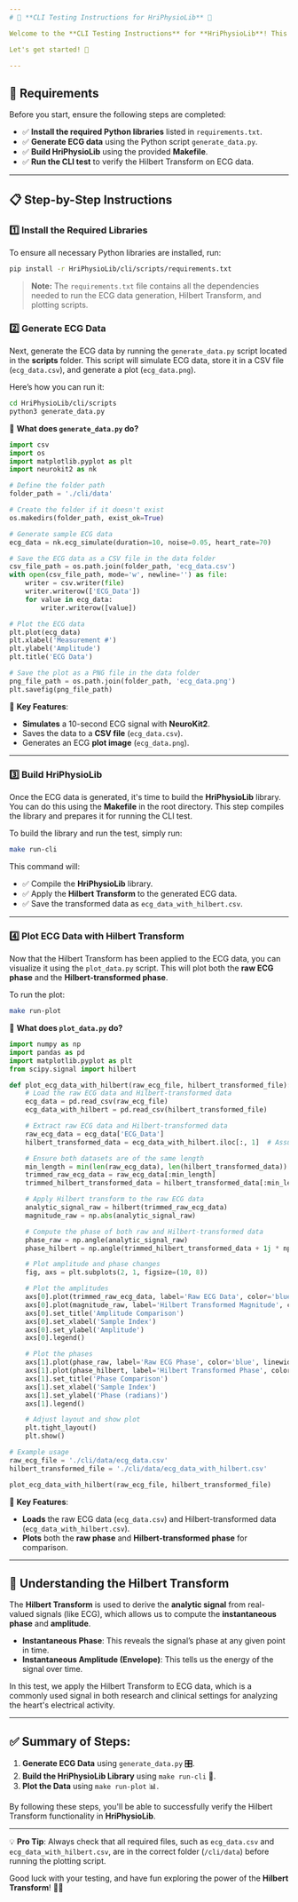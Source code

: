 ```yaml
---
# 🚀 **CLI Testing Instructions for HriPhysioLib** 🚀

Welcome to the **CLI Testing Instructions** for **HriPhysioLib**! This guide will walk you through testing the **Hilbert Transform** functionality using sample ECG (Electrocardiogram) data. The Hilbert Transform is a key mathematical tool used for signal analysis in physiological studies like ECG, where it helps extract important signal properties like the **instantaneous phase** and **amplitude**.

Let's get started! 🏁

---
```


## 🎯 **Requirements** 

Before you start, ensure the following steps are completed:

- ✅ **Install the required Python libraries** listed in `requirements.txt`.
- ✅ **Generate ECG data** using the Python script `generate_data.py`.
- ✅ **Build HriPhysioLib** using the provided **Makefile**.
- ✅ **Run the CLI test** to verify the Hilbert Transform on ECG data.

---

## 📋 **Step-by-Step Instructions**

### 1️⃣ **Install the Required Libraries** 

To ensure all necessary Python libraries are installed, run:

```bash
pip install -r HriPhysioLib/cli/scripts/requirements.txt
```

> **Note:** The `requirements.txt` file contains all the dependencies needed to run the ECG data generation, Hilbert Transform, and plotting scripts.

### 2️⃣ **Generate ECG Data**

Next, generate the ECG data by running the `generate_data.py` script located in the **scripts** folder. This script will simulate ECG data, store it in a CSV file (`ecg_data.csv`), and generate a plot (`ecg_data.png`).

Here’s how you can run it:

```bash
cd HriPhysioLib/cli/scripts
python3 generate_data.py
```

📝 **What does `generate_data.py` do?**

```python
import csv
import os
import matplotlib.pyplot as plt
import neurokit2 as nk

# Define the folder path
folder_path = './cli/data'

# Create the folder if it doesn't exist
os.makedirs(folder_path, exist_ok=True)

# Generate sample ECG data
ecg_data = nk.ecg_simulate(duration=10, noise=0.05, heart_rate=70)

# Save the ECG data as a CSV file in the data folder
csv_file_path = os.path.join(folder_path, 'ecg_data.csv')
with open(csv_file_path, mode='w', newline='') as file:
    writer = csv.writer(file)
    writer.writerow(['ECG_Data'])
    for value in ecg_data:
        writer.writerow([value])

# Plot the ECG data
plt.plot(ecg_data)
plt.xlabel('Measurement #')
plt.ylabel('Amplitude')
plt.title('ECG Data')

# Save the plot as a PNG file in the data folder
png_file_path = os.path.join(folder_path, 'ecg_data.png')
plt.savefig(png_file_path)
```

📌 **Key Features**:
- **Simulates** a 10-second ECG signal with **NeuroKit2**.
- Saves the data to a **CSV file** (`ecg_data.csv`).
- Generates an ECG **plot image** (`ecg_data.png`).

---

### 3️⃣ **Build HriPhysioLib**

Once the ECG data is generated, it's time to build the **HriPhysioLib** library. You can do this using the **Makefile** in the root directory. This step compiles the library and prepares it for running the CLI test.

To build the library and run the test, simply run:

```bash
make run-cli
```

This command will:
- ✅ Compile the **HriPhysioLib** library.
- ✅ Apply the **Hilbert Transform** to the generated ECG data.
- ✅ Save the transformed data as `ecg_data_with_hilbert.csv`.

---

### 4️⃣ **Plot ECG Data with Hilbert Transform**

Now that the Hilbert Transform has been applied to the ECG data, you can visualize it using the `plot_data.py` script. This will plot both the **raw ECG phase** and the **Hilbert-transformed phase**.

To run the plot:

```bash
make run-plot
```

📝 **What does `plot_data.py` do?**

```python
import numpy as np
import pandas as pd
import matplotlib.pyplot as plt
from scipy.signal import hilbert

def plot_ecg_data_with_hilbert(raw_ecg_file, hilbert_transformed_file):
    # Load the raw ECG data and Hilbert-transformed data
    ecg_data = pd.read_csv(raw_ecg_file)
    ecg_data_with_hilbert = pd.read_csv(hilbert_transformed_file)

    # Extract raw ECG data and Hilbert-transformed data
    raw_ecg_data = ecg_data['ECG_Data']
    hilbert_transformed_data = ecg_data_with_hilbert.iloc[:, 1]  # Assuming second column contains transformed data

    # Ensure both datasets are of the same length
    min_length = min(len(raw_ecg_data), len(hilbert_transformed_data))
    trimmed_raw_ecg_data = raw_ecg_data[:min_length]
    trimmed_hilbert_transformed_data = hilbert_transformed_data[:min_length]

    # Apply Hilbert transform to the raw ECG data
    analytic_signal_raw = hilbert(trimmed_raw_ecg_data)
    magnitude_raw = np.abs(analytic_signal_raw)

    # Compute the phase of both raw and Hilbert-transformed data
    phase_raw = np.angle(analytic_signal_raw)
    phase_hilbert = np.angle(trimmed_hilbert_transformed_data + 1j * np.imag(trimmed_hilbert_transformed_data))

    # Plot amplitude and phase changes
    fig, axs = plt.subplots(2, 1, figsize=(10, 8))

    # Plot the amplitudes
    axs[0].plot(trimmed_raw_ecg_data, label='Raw ECG Data', color='blue', alpha=0.7)
    axs[0].plot(magnitude_raw, label='Hilbert Transformed Magnitude', color='green', linestyle='--', alpha=0.7)
    axs[0].set_title('Amplitude Comparison')
    axs[0].set_xlabel('Sample Index')
    axs[0].set_ylabel('Amplitude')
    axs[0].legend()

    # Plot the phases
    axs[1].plot(phase_raw, label='Raw ECG Phase', color='blue', linewidth=2)
    axs[1].plot(phase_hilbert, label='Hilbert Transformed Phase', color='red', linewidth=2)
    axs[1].set_title('Phase Comparison')
    axs[1].set_xlabel('Sample Index')
    axs[1].set_ylabel('Phase (radians)')
    axs[1].legend()

    # Adjust layout and show plot
    plt.tight_layout()
    plt.show()

# Example usage
raw_ecg_file = './cli/data/ecg_data.csv'
hilbert_transformed_file = './cli/data/ecg_data_with_hilbert.csv'

plot_ecg_data_with_hilbert(raw_ecg_file, hilbert_transformed_file)

```

📌 **Key Features**:
- **Loads** the raw ECG data (`ecg_data.csv`) and Hilbert-transformed data (`ecg_data_with_hilbert.csv`).
- **Plots** both the **raw phase** and **Hilbert-transformed phase** for comparison.

---

## 🧠 **Understanding the Hilbert Transform**

The **Hilbert Transform** is used to derive the **analytic signal** from real-valued signals (like ECG), which allows us to compute the **instantaneous phase** and **amplitude**.

- **Instantaneous Phase**: This reveals the signal’s phase at any given point in time.
- **Instantaneous Amplitude (Envelope)**: This tells us the energy of the signal over time.

In this test, we apply the Hilbert Transform to ECG data, which is a commonly used signal in both research and clinical settings for analyzing the heart's electrical activity.

---

## ✅ **Summary of Steps**:

1. **Generate ECG Data** using `generate_data.py` 🎛️.
2. **Build the HriPhysioLib Library** using `make run-cli` 🔨.
3. **Plot the Data** using `make run-plot` 📊.

By following these steps, you'll be able to successfully verify the Hilbert Transform functionality in **HriPhysioLib**.

---

💡 **Pro Tip**: Always check that all required files, such as `ecg_data.csv` and `ecg_data_with_hilbert.csv`, are in the correct folder (`/cli/data`) before running the plotting script.

Good luck with your testing, and have fun exploring the power of the **Hilbert Transform**! 🚀🔬